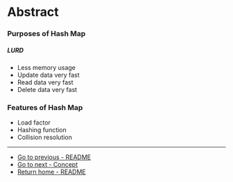 # Abstract

### Purposes of Hash Map

##### LURD
- Less memory usage
- Update data very fast
- Read data very fast
- Delete data very fast

### Features of Hash Map
- Load factor
- Hashing function
- Collision resolution

----
- [Go to previous - README](./README.md)
- [Go to next - Concept](./Concept.md)
- [Return home - README](./README.md)